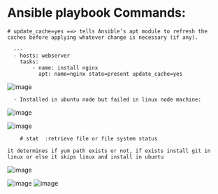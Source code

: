#  Ansible playbook Commands:
    # update_cache=yes ==> tells Ansible’s apt module to refresh the caches before applying whatever change is necessary (if any).
      
      ---
      - hosts: webserver
        tasks:
            - name: install nginx
              apt: name=nginx state=present update_cache=yes
   
 ![image](https://user-images.githubusercontent.com/54719289/106364947-53416a80-6358-11eb-844a-d39680d1d230.png)

      - Installed in ubuntu node but failed in linux node machine:
      
 ![image](https://user-images.githubusercontent.com/54719289/106365074-1a55c580-6359-11eb-8038-56781c95f37d.png)
      
      
      
 ![image](https://user-images.githubusercontent.com/54719289/106366074-93581b80-635f-11eb-8f59-e86444cd6565.png)
      
      
        # stat  :retrieve file or file system status

    it determines if yum path exists or not, if exists install git in linux or else it skips linux and install in ubuntu
 ![image](https://user-images.githubusercontent.com/54719289/106366130-cf8b7c00-635f-11eb-9a9d-c0803f56edb1.png)
    
    
    
    
 ![image](https://user-images.githubusercontent.com/54719289/106366328-22b1fe80-6361-11eb-9f29-0cde80a18e99.png)
 ![image](https://user-images.githubusercontent.com/54719289/106366340-39f0ec00-6361-11eb-8dd5-3fa0526abd85.png)

    
    


